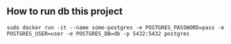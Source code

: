 ## How to run db this project
`sudo docker run -it --name some-postgres -e POSTGRES_PASSWORD=pass -e  POSTGRES_USER=user -e POSTGRES_DB=db -p 5432:5432 postgres`